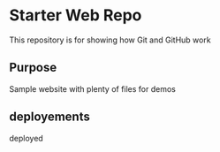 # Starter Web Repo

This repository is for showing how Git and GitHub work

## Purpose

Sample website with plenty of files for demos

## deployements

deployed